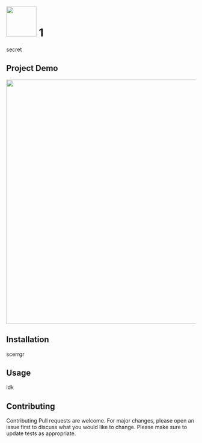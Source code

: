 # <img src='https://1000logos.net/wp-content/uploads/2020/09/Java-Logo.png' width='80px'> 1

secret

## Project Demo

<img src="https://encrypted-tbn0.gstatic.com/images?q=tbn:ANd9GcRfJB3VmfI5tMx9Riyz37YbaKD97xAHOL_5EA&usqp=CAU" align="center" width="650px">

## Installation

<p>scerrgr</p>

## Usage
<p>idk</p>

## Contributing 
Contributing
Pull requests are welcome. For major changes, please open an issue first to discuss what you would like to change.
Please make sure to update tests as appropriate.
